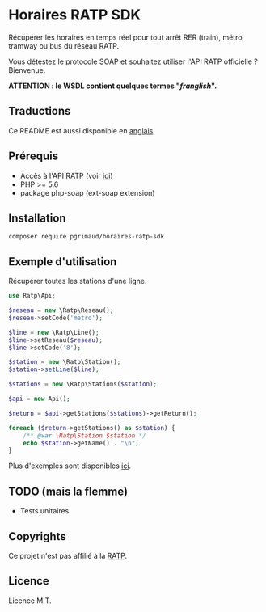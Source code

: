 # Horaires RATP SDK

Récupérer les horaires en temps réel pour tout arrêt RER (train), métro, tramway ou bus du réseau RATP.

Vous détestez le protocole SOAP et souhaitez utiliser l'API RATP officielle ? Bienvenue.

**ATTENTION : le WSDL contient quelques termes "*franglish*".**

## Traductions

Ce README est aussi disponible en [anglais](https://github.com/pgrimaud/horaires-ratp-sdk/blob/master/README.md).

## Prérequis

 - Accès à l'API RATP (voir [ici](https://data.ratp.fr/explore/dataset/horaires-temps-reel/))
 - PHP >= 5.6
 - package php-soap (ext-soap extension)

## Installation

```
composer require pgrimaud/horaires-ratp-sdk
```

## Exemple d'utilisation

Récupérer toutes les stations d'une ligne.

```php
use Ratp\Api;

$reseau = new \Ratp\Reseau();
$reseau->setCode('metro');

$line = new \Ratp\Line();
$line->setReseau($reseau);
$line->setCode('8');

$station = new \Ratp\Station();
$station->setLine($line);

$stations = new \Ratp\Stations($station);

$api = new Api();

$return = $api->getStations($stations)->getReturn();

foreach ($return->getStations() as $station) {
    /** @var \Ratp\Station $station */
    echo $station->getName() . "\n";
}
```

Plus d'exemples sont disponibles [ici](https://github.com/pgrimaud/horaires-ratp-sdk/tree/master/examples).


## TODO (mais la flemme)

-  Tests unitaires

## Copyrights

Ce projet n'est pas affilié à la [RATP](http://www.ratp.fr).

## Licence

Licence MIT.